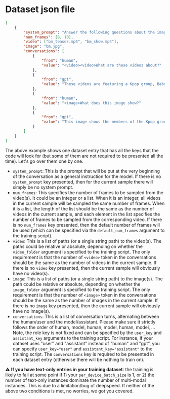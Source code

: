 # Dataset json file

```json
[
    {
        "system_prompt": "Answer the following questions about the image and video.",
        "num_frames": [8, 10],
        "video": ["bm_teaser.mp4", "bm_show.mp4"],
        "image": "bm.jpg",
        "conversations": [
            {
                "from": "human",
                "value": "<video><video>What are these videos about?"
            },
            {
                "from": "gpt",
                "value": "These videos are featuring a Kpop group, BabyMonster."
            },
            {
                "from": "human",
                "value": "<image>What does this image show?"
            },
            {
                "from": "gpt",
                "value": "This image shows the members of the Kpop group BabyMonster."
            }
        ]
    }
]
```

The above example shows one dataset entry that has all the keys that the code will look for (but some of them are not required to be presented all the time). Let's go over them one by one.

- `system_prompt`: This is the prompt that will be put at the very beginning of the conversation as a general instruction for the model. If there is no `system_prompt` key presented, then for the current sample there will simply be no system prompt.
- `num_frames`: This specifies the number of frames to be sampled from the video(s). It could be an integer or a list. When it is an integer, all videos in the current sample will be sampled the same number of frames. When it is a list, the length of the list should be the same as the number of videos in the current sample, and each element in the list specifies the number of frames to be sampled from the corresponding video. If there is no `num_frames` key presented, then the default number of frames will be used (which can be specified via the `default_num_frames` argument to the training script).
- `video`: This is a list of paths (or a single string path) to the video(s). The paths could be relative or absolute, depending on whether the `video_folder` argument is specified to the training script. The only requirement is that the number of `<video>` token in the conversations should be the same as the number of videos in the current sample. If there is no `video` key presented, then the current sample will obviously have no video(s).
- `image`: This is a list of paths (or a single string path) to the image(s). The path could be relative or absolute, depending on whether the `image_folder` argument is specified to the training script. The only requirement is that the number of `<image>` token in the conversations should be the same as the number of images in the current sample. If there is no `image` key presented, then the current sample will obviously have no image(s).
- `conversations`: This is a list of conversation turns, alternating between the human/user and the model/assistant. Please make sure it strictly follows the order of human, model, human, model, human, model, ... Note, the role key is not fixed and can be specified by the `user_key` and `assistant_key` arguments to the training script. For instance, if your dataset uses "user" and "assistant" instead of "human" and "gpt", you can specify `user_key="user"` and `assistant_key="assistant"` to the training script. The `conversations` key is required to be presented in each dataset entry (otherwise there will be nothing to train on).


:warning: **If you have text-only entries in your training dataset**: the training is likely to fail at some point if 1) your `per_device_batch_size` is 1, or 2) the number of text-only instances dominate the number of multi-modal instances. This is due to a limitation/bug of deepspeed. If neither of the above two conditions is met, no worries, we got you covered.
